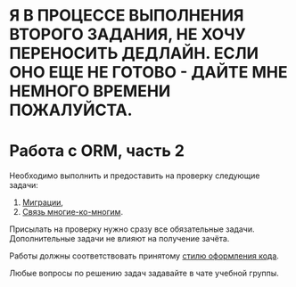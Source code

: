 # Я В ПРОЦЕССЕ ВЫПОЛНЕНИЯ ВТОРОГО ЗАДАНИЯ, НЕ ХОЧУ ПЕРЕНОСИТЬ ДЕДЛАЙН. ЕСЛИ ОНО ЕЩЕ НЕ ГОТОВО - ДАЙТЕ МНЕ НЕМНОГО ВРЕМЕНИ ПОЖАЛУЙСТА.





# Работа с ORM, часть 2

Необходимо выполнить и предоставить на проверку следующие задачи:

1. [Миграции](./orm_migrations),
2. [Связь многие-ко-многим](./m2m-relations).

Присылать на проверку нужно сразу все обязательные задачи. Дополнительные задачи не влияют на получение зачёта.

Работы должны соответствовать принятому [стилю оформления кода](https://github.com/netology-code/codestyle/tree/master/python).

Любые вопросы по решению задач задавайте в чате учебной группы.
